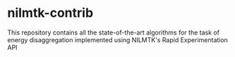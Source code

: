 # nilmtk-contrib

This repository contains all the state-of-the-art algorithms for the task of energy disaggregation implemented using NILMTK's Rapid Experimentation API
